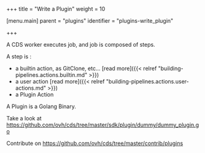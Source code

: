 +++
title = "Write a Plugin"
weight = 10

[menu.main]
parent = "plugins"
identifier = "plugins-write_plugin"

+++

A CDS worker executes job, and job is composed of steps.

A step is :

* a builtin action, as GitClone, etc... [read more]({{< relref "building-pipelines.actions.builtin.md" >}})
* a user action [read more]({{< relref "building-pipelines.actions.user-actions.md" >}})
* a Plugin Action

A Plugin is a Golang Binary.

Take a look at https://github.com/ovh/cds/tree/master/sdk/plugin/dummy/dummy_plugin.go

Contribute on https://github.com/ovh/cds/tree/master/contrib/plugins
